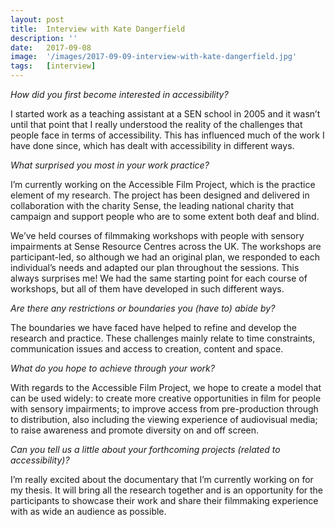 ```yaml
---
layout: post
title:  Interview with Kate Dangerfield
description: ''
date:   2017-09-08
image:  '/images/2017-09-09-interview-with-kate-dangerfield.jpg'
tags:   [interview]
---
```


*How did you first become interested in accessibility?*

I started work as a teaching assistant at a SEN school in 2005 and it wasn’t until that point that I really understood the reality of the challenges that people face in terms of accessibility. This has influenced much of the work I have done since, which has dealt with accessibility in different ways.

*What surprised you most in your work practice?*

I’m currently working on the Accessible Film Project, which is the practice element of my research. The project has been designed and delivered in collaboration with the charity Sense, the leading national charity that campaign and support people who are to some extent both deaf and blind.

We’ve held courses of filmmaking workshops with people with sensory impairments at Sense Resource Centres across the UK. The workshops are participant-led, so although we had an original plan, we responded to each individual’s needs and adapted our plan throughout the sessions. This always surprises me! We had the same starting point for each course of workshops, but all of them have developed in such different ways.

*Are there any restrictions or boundaries you (have to) abide by?*

The boundaries we have faced have helped to refine and develop the research and practice. These challenges mainly relate to time constraints, communication issues and access to creation, content and space.

*What do you hope to achieve through your work?*

With regards to the Accessible Film Project, we hope to create a model that can be used widely: to create more creative opportunities in film for people with sensory impairments; to improve access from pre-production through to distribution, also including the viewing experience of audiovisual media; to raise awareness and promote diversity on and off screen. 

*Can you tell us a little about your forthcoming projects (related to accessibility)?*

I’m really excited about the documentary that I’m currently working on for my thesis. It will bring all the research together and is an opportunity for the participants to showcase their work and share their filmmaking experience with as wide an audience as possible.